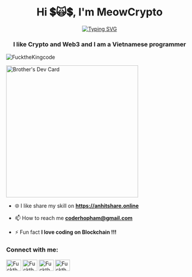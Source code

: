 <h1 align="center">Hi 💲🙀💲, I'm MeowCrypto</h1>
<p  align="center">
<a href="https://git.io/typing-svg"><img src="https://readme-typing-svg.demolab.com?font=Fira+Code&pause=1000&vCenter=true&random=false&width=450&lines=I+am+a+Software+Engineer+in+Web3+%F0%9F%90%88%E2%80%8D%E2%AC%9B" alt="Typing SVG" /></a>
</p>

<h3 align="center"> I like Crypto and Web3 and I am a Vietnamese programmer</h3>

<p align="left"><img src="https://komarev.com/ghpvc/?username=FucktheKingcode&label=Profile%20views&color=0e75b6&style=flat" alt="FucktheKingcode" /> </p>

<a href="https://app.daily.dev/fucthekingcode"><img src="https://api.daily.dev/devcards/v2/9wy9VPkM0oMppZpKLGhMm.png?r=5t3&type=default" width="356" alt="Brother's Dev Card"/></a>

- 🌐 I like share my skill on **https://anhitshare.online**

- 📫 How to reach me **coderhopham@gmail.com**

- ⚡ Fun fact **I love coding on Blockchain !!!**


<h3 align="left">Connect with me:</h3>
<p align="left">
<a href="https://www.linkedin.com/in/anhitshare/" target="blank"><img align="center" src="https://raw.githubusercontent.com/rahuldkjain/github-profile-readme-generator/master/src/images/icons/Social/linked-in-alt.svg" alt="FucktheKingcode" height="30" width="40" /></a>
<a href="https://twitter.com/anhphamrs" target="blank"><img align="center" src="https://raw.githubusercontent.com/rahuldkjain/github-profile-readme-generator/master/src/images/icons/Social/twitter.svg" alt="FucktheKingcode" height="30" width="40" /></a>
<a href="https://stackoverflow.com/users/22736688/meowcrypto" target="blank"><img align="center" src="https://raw.githubusercontent.com/rahuldkjain/github-profile-readme-generator/master/src/images/icons/Social/stack-overflow.svg" alt="FucktheKingcode" height="30" width="40" /></a>
<a href="https://www.facebook.com/profile.php?id=100009106992964" target="blank"><img align="center" src="https://raw.githubusercontent.com/rahuldkjain/github-profile-readme-generator/master/src/images/icons/Social/facebook.svg" alt="FucktheKingcode" height="30" width="40" /></a>

